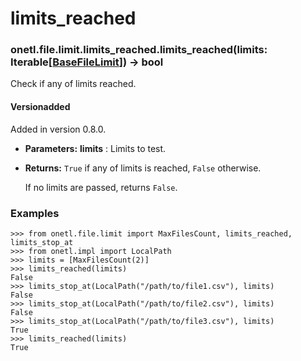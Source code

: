 <a id="limits-reached"></a>

# limits_reached

### onetl.file.limit.limits_reached.limits_reached(limits: Iterable[[BaseFileLimit](base.md#onetl.base.base_file_limit.BaseFileLimit)]) → bool

Check if any of limits reached.

#### Versionadded
Added in version 0.8.0.

* **Parameters:**
  **limits**
  : Limits to test.
* **Returns:**
  `True` if any of limits is reached, `False` otherwise.

  If no limits are passed, returns `False`.

### Examples

```pycon
>>> from onetl.file.limit import MaxFilesCount, limits_reached, limits_stop_at
>>> from onetl.impl import LocalPath
>>> limits = [MaxFilesCount(2)]
>>> limits_reached(limits)
False
>>> limits_stop_at(LocalPath("/path/to/file1.csv"), limits)
False
>>> limits_stop_at(LocalPath("/path/to/file2.csv"), limits)
False
>>> limits_stop_at(LocalPath("/path/to/file3.csv"), limits)
True
>>> limits_reached(limits)
True
```

<!-- !! processed by numpydoc !! -->
